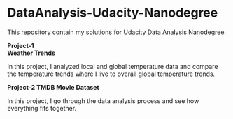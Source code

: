 # DataAnalysis-Udacity-Nanodegree

This repository contain my solutions for Udacity Data Analysis Nanodegree.

<b> Project-1  
Weather Trends </b>

In this project, I analyzed local and global temperature data and compare the temperature trends where I live to overall global temperature trends.

<b> Project-2 </b>
</n>
<b> TMDB Movie Dataset </b>

In this project, I go through the data analysis process and see how everything fits together. 
